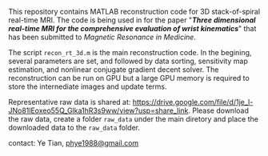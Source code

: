 This repository contains MATLAB reconstruction code for 3D stack-of-spiral real-time MRI. The code is being used in for the paper "***Three dimensional real-time MRI for the comprehensive evaluation of wrist kinematics***" that has been submitted to *Magnetic Resonance in Medicine*.

The script ```recon_rt_3d.m``` is the main reconstruction code. In the begining, several parameters are set, and followed by data sorting, sensitivity map estimation, and nonlinear conjugate gradient decent solver. The reconstruction can be run on GPU but a large GPU memory is required to store the internediate images and update terms. 

Representative raw data is shared at: https://drive.google.com/file/d/1je_l-JNo81lEoxeo55Q_Glka1hR3s9ww/view?usp=share_link. Please download the raw data, create a folder ```raw_data``` under the main diretory and place the downloaded data to the ```raw_data``` folder. 

contact: Ye Tian, phye1988@gmail.com
